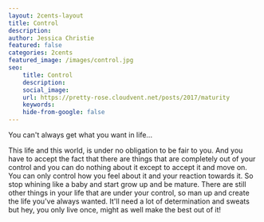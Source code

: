 ```yaml
---
layout: 2cents-layout
title: Control
description: 
author: Jessica Christie
featured: false
categories: 2cents
featured_image: /images/control.jpg
seo: 
    title: Control
    description: 
    social_image: 
    url: https://pretty-rose.cloudvent.net/posts/2017/maturity
    keywords: 
    hide-from-google: false
---
```

You can't always get what you want in life...

This life and this world, is under no obligation to be fair to you. And you have to accept the fact that there are things that are completely out of your control and you can do nothing about it except to accept it and move on. You can only control how you feel about it and your reaction towards it. So stop whining like a baby and start grow up and be mature. There are still other things in your life that are under your control, so man up and create the life you've always wanted. It'll need a lot of determination and sweats but hey, you only live once, might as well make the best out of it!

&nbsp;

